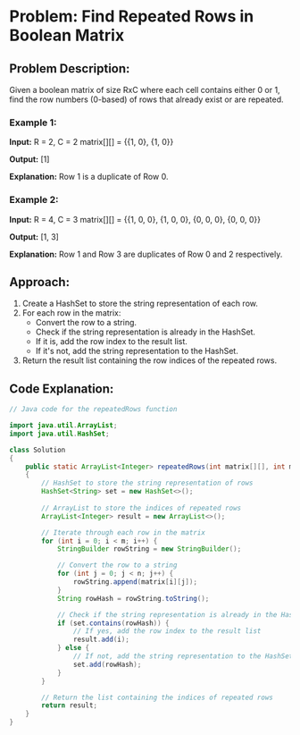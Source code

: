 # Problem: Find Repeated Rows in Boolean Matrix

## Problem Description:

Given a boolean matrix of size RxC where each cell contains either 0 or 1, find the row numbers (0-based) of rows that already exist or are repeated.

### Example 1:

**Input:**
R = 2, C = 2
matrix[][] = {{1, 0},
              {1, 0}}

**Output:** 
[1]

**Explanation:**
Row 1 is a duplicate of Row 0.

### Example 2:

**Input:**
R = 4, C = 3
matrix[][] = {{1, 0, 0},
              {1, 0, 0},
              {0, 0, 0},
              {0, 0, 0}}

**Output:**
[1, 3]

**Explanation:**
Row 1 and Row 3 are duplicates of Row 0 and 2 respectively.

## Approach:

1. Create a HashSet to store the string representation of each row.
2. For each row in the matrix:
   - Convert the row to a string.
   - Check if the string representation is already in the HashSet.
   - If it is, add the row index to the result list.
   - If it's not, add the string representation to the HashSet.
3. Return the result list containing the row indices of the repeated rows.

## Code Explanation:

```java
// Java code for the repeatedRows function

import java.util.ArrayList;
import java.util.HashSet;

class Solution
{
    public static ArrayList<Integer> repeatedRows(int matrix[][], int m, int n)
    {
        // HashSet to store the string representation of rows
        HashSet<String> set = new HashSet<>();
        
        // ArrayList to store the indices of repeated rows
        ArrayList<Integer> result = new ArrayList<>();

        // Iterate through each row in the matrix
        for (int i = 0; i < m; i++) {
            StringBuilder rowString = new StringBuilder();

            // Convert the row to a string
            for (int j = 0; j < n; j++) {
                rowString.append(matrix[i][j]);
            }
            String rowHash = rowString.toString();

            // Check if the string representation is already in the HashSet
            if (set.contains(rowHash)) {
                // If yes, add the row index to the result list
                result.add(i);
            } else {
                // If not, add the string representation to the HashSet
                set.add(rowHash);
            }
        }

        // Return the list containing the indices of repeated rows
        return result;
    }
}
